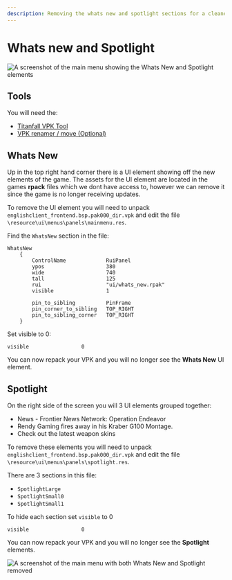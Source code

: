 ```yaml
---
description: Removing the whats new and spotlight sections for a cleaner menu
---
```


# Whats new and Spotlight

![A screenshot of the main menu showing the Whats New and Spotlight elements](../../../.gitbook/assets/snapshot0023.jpg)

## Tools

You will need the:

* [Titanfall VPK Tool](../../../intro/duction/tools/)
* [VPK renamer / move (Optional)](../../../intro/duction/tools/)

## Whats New

Up in the top right hand corner there is a UI element showing off the new elements of the game. The assets for the UI element are located in the games **rpack** files which we dont have access to, however we can remove it since the game is no longer receiving updates.

To remove the UI element you will need to unpack `englishclient_frontend.bsp.pak000_dir.vpk` and edit the file `\resource\ui\menus\panels\mainmenu.res`.

Find the `WhatsNew` section in the file:

```
WhatsNew
    {
        ControlName				RuiPanel
        ypos					380
        wide					740
        tall					125
        rui                     "ui/whats_new.rpak"
        visible					1

        pin_to_sibling			PinFrame
        pin_corner_to_sibling	TOP_RIGHT
        pin_to_sibling_corner	TOP_RIGHT
    }
```

Set visible to 0:

```
visible					0
```

You can now repack your VPK and you will no longer see the **Whats New** UI element.

## Spotlight

On the right side of the screen you will 3 UI elements grouped together:

* News - Frontier News Network: Operation Endeavor
* Rendy Gaming fires away in his Kraber G100 Montage.
* Check out the latest weapon skins

To remove these elements you will need to unpack `englishclient_frontend.bsp.pak000_dir.vpk` and edit the file `\resource\ui\menus\panels\spotlight.res`.

There are 3 sections in this file:

* `SpotlightLarge`
* `SpotlightSmall0`
* `SpotlightSmall1`

To hide each section set `visible` to 0

```
visible					0
```

You can now repack your VPK and you will no longer see the **Spotlight** elements.

![A screenshot of the main menu with both Whats New and Spotlight removed](../../../.gitbook/assets/snapshot0022.jpg)

